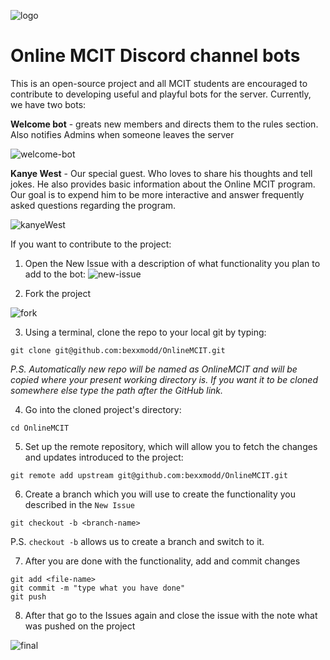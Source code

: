 ![logo](https://i.imgur.com/UxNRyV6.png)
# Online MCIT Discord channel bots

This is an open-source project and all MCIT students are encouraged to contribute to developing useful and playful bots for the server.
Currently, we have two bots:

**Welcome bot** - greats new members and directs them to the rules section. Also notifies Admins when someone leaves the server

![welcome-bot](https://i.imgur.com/Q6i2UIk.png)

**Kanye West** - Our special guest. Who loves to share his thoughts and tell jokes. He also provides basic information about the Online MCIT program. Our goal is to expend him to be more interactive and answer frequently asked questions regarding the program.

![kanyeWest](https://i.imgur.com/oDSr83i.png)

If you want to contribute to the project:

1. Open the New Issue with a description of what functionality you plan to add to the bot:
![new-issue](https://i.imgur.com/KEmcDxY.png)

2. Fork the project

![fork](https://i.imgur.com/ZGGFHpE.png)

3. Using a terminal, clone the repo to your local git by typing:
```
git clone git@github.com:bexxmodd/OnlineMCIT.git
```
_P.S. Automatically new repo will be named as OnlineMCIT and will be copied where your present working directory is. If you want it to be cloned somewhere else type the path after the GitHub link._

4. Go into the cloned project's directory:
```
cd OnlineMCIT
```

5. Set up the remote  repository, which will allow you to fetch the changes and updates introduced to the project:
```
git remote add upstream git@github.com:bexxmodd/OnlineMCIT.git
```

6. Create a branch which you will use to create the functionality you described in the `New Issue`
```
git checkout -b <branch-name>
```
P.S. `checkout -b` allows us to create a branch and switch to it.

7. After you are done with the functionality, add and commit changes
```
git add <file-name>
git commit -m "type what you have done"
git push
```

8. After that go to the Issues again and close the issue with the note what was pushed on the project

![final](https://i.imgur.com/kNxB8LB.png)
